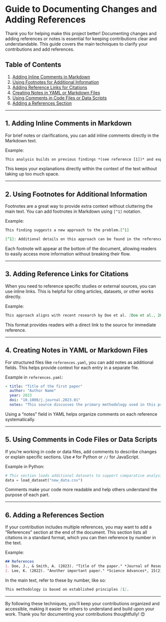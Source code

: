 # Guide to Documenting Changes and Adding References

Thank you for helping make this project better! Documenting changes and adding references or notes is essential for keeping contributions clear and understandable. This guide covers the main techniques to clarify your contributions and add references.

## Table of Contents
1. [Adding Inline Comments in Markdown](#adding-inline-comments-in-markdown)
2. [Using Footnotes for Additional Information](#using-footnotes-for-additional-information)
3. [Adding Reference Links for Citations](#adding-reference-links-for-citations)
4. [Creating Notes in YAML or Markdown Files](#creating-notes-in-yaml-or-markdown-files)
5. [Using Comments in Code Files or Data Scripts](#using-comments-in-code-files-or-data-scripts)
6. [Adding a References Section](#adding-a-references-section)

---

## 1. Adding Inline Comments in Markdown

For brief notes or clarifications, you can add inline comments directly in the Markdown text.

Example:
```markdown
This analysis builds on previous findings *(see reference [1])* and expands upon the initial dataset.
```

This keeps your explanations directly within the context of the text without taking up too much space.

---

## 2. Using Footnotes for Additional Information

Footnotes are a great way to provide extra context without cluttering the main text. You can add footnotes in Markdown using `[^1]` notation.

Example:
```markdown
This finding suggests a new approach to the problem.[^1]

[^1]: Additional details on this approach can be found in the referenced study.
```

Each footnote will appear at the bottom of the document, allowing readers to easily access more information without breaking their flow.

---

## 3. Adding Reference Links for Citations

When you need to reference specific studies or external sources, you can use inline links. This is helpful for citing articles, datasets, or other works directly.

Example:
```markdown
This approach aligns with recent research by Doe et al. [Doe et al., 2023](https://doi.org/10.1000/j.journal.2023.01).
```

This format provides readers with a direct link to the source for immediate reference.

---

## 4. Creating Notes in YAML or Markdown Files

For structured files like `references.yaml`, you can add notes as additional fields. This helps provide context for each entry in a separate file.

Example in `references.yaml`:
```yaml
- title: "Title of the first paper"
  author: "Author Name"
  year: 2023
  doi: "10.1000/j.journal.2023.01"
  notes: "This source discusses the primary methodology used in this project."
```

Using a “notes” field in YAML helps organize comments on each reference systematically.

---

## 5. Using Comments in Code Files or Data Scripts

If you’re working in code or data files, add comments to describe changes or explain specific sections. Use `#` for Python or `//` for JavaScript.

Example in Python:
```python
# This section loads additional datasets to support comparative analysis.
data = load_dataset("new_data.csv")
```

Comments make your code more readable and help others understand the purpose of each part.

---

## 6. Adding a References Section

If your contribution includes multiple references, you may want to add a “References” section at the end of the document. This section lists all citations in a standard format, which you can then reference by number in the text.

Example:
```markdown
## References
1. Doe, J., & Smith, A. (2023). "Title of the paper." *Journal of Research*, 50(3), 123-145. [DOI: 10.1000/j.journal.2023.01]
2. Lee, K. (2022). "Another important paper." *Science Advances*, 15(2), 33-47. [DOI: 10.1000/sciadv.2022.02]
```

In the main text, refer to these by number, like so:
```markdown
This methodology is based on established principles [1].
```

---

By following these techniques, you’ll keep your contributions organized and accessible, making it easier for others to understand and build upon your work. Thank you for documenting your contributions thoughtfully! 😊